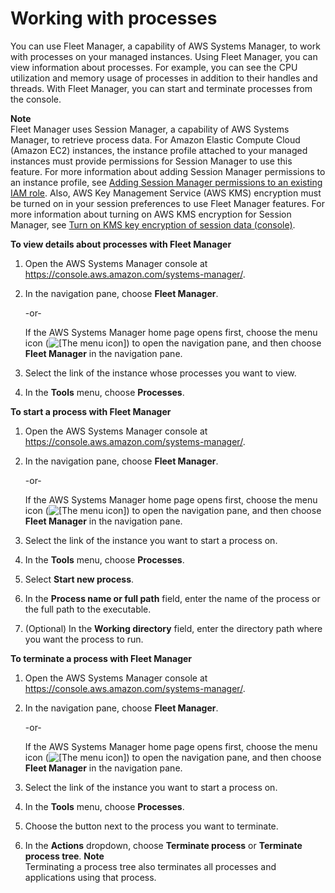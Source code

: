 # Working with processes<a name="fleet-processes"></a>

You can use Fleet Manager, a capability of AWS Systems Manager, to work with processes on your managed instances\. Using Fleet Manager, you can view information about processes\. For example, you can see the CPU utilization and memory usage of processes in addition to their handles and threads\. With Fleet Manager, you can start and terminate processes from the console\.

**Note**  
Fleet Manager uses Session Manager, a capability of AWS Systems Manager, to retrieve process data\. For Amazon Elastic Compute Cloud \(Amazon EC2\) instances, the instance profile attached to your managed instances must provide permissions for Session Manager to use this feature\. For more information about adding Session Manager permissions to an instance profile, see [Adding Session Manager permissions to an existing IAM role](getting-started-add-permissions-to-existing-profile.md)\. Also, AWS Key Management Service \(AWS KMS\) encryption must be turned on in your session preferences to use Fleet Manager features\. For more information about turning on AWS KMS encryption for Session Manager, see [Turn on KMS key encryption of session data \(console\)](session-preferences-enable-encryption.md)\.

**To view details about processes with Fleet Manager**

1. Open the AWS Systems Manager console at [https://console\.aws\.amazon\.com/systems\-manager/](https://console.aws.amazon.com/systems-manager/)\.

1. In the navigation pane, choose **Fleet Manager**\.

   \-or\-

   If the AWS Systems Manager home page opens first, choose the menu icon \(![\[The menu icon\]](http://docs.aws.amazon.com/systems-manager/latest/userguide/images/menu-icon-small.png)\) to open the navigation pane, and then choose **Fleet Manager** in the navigation pane\.

1. Select the link of the instance whose processes you want to view\.

1. In the **Tools** menu, choose **Processes**\.

**To start a process with Fleet Manager**

1. Open the AWS Systems Manager console at [https://console\.aws\.amazon\.com/systems\-manager/](https://console.aws.amazon.com/systems-manager/)\.

1. In the navigation pane, choose **Fleet Manager**\.

   \-or\-

   If the AWS Systems Manager home page opens first, choose the menu icon \(![\[The menu icon\]](http://docs.aws.amazon.com/systems-manager/latest/userguide/images/menu-icon-small.png)\) to open the navigation pane, and then choose **Fleet Manager** in the navigation pane\.

1. Select the link of the instance you want to start a process on\.

1. In the **Tools** menu, choose **Processes**\.

1. Select **Start new process**\.

1. In the **Process name or full path** field, enter the name of the process or the full path to the executable\.

1. \(Optional\) In the **Working directory** field, enter the directory path where you want the process to run\.

**To terminate a process with Fleet Manager**

1. Open the AWS Systems Manager console at [https://console\.aws\.amazon\.com/systems\-manager/](https://console.aws.amazon.com/systems-manager/)\.

1. In the navigation pane, choose **Fleet Manager**\.

   \-or\-

   If the AWS Systems Manager home page opens first, choose the menu icon \(![\[The menu icon\]](http://docs.aws.amazon.com/systems-manager/latest/userguide/images/menu-icon-small.png)\) to open the navigation pane, and then choose **Fleet Manager** in the navigation pane\.

1. Select the link of the instance you want to start a process on\.

1. In the **Tools** menu, choose **Processes**\.

1. Choose the button next to the process you want to terminate\.

1. In the **Actions** dropdown, choose **Terminate process** or **Terminate process tree**\. 
**Note**  
Terminating a process tree also terminates all processes and applications using that process\.